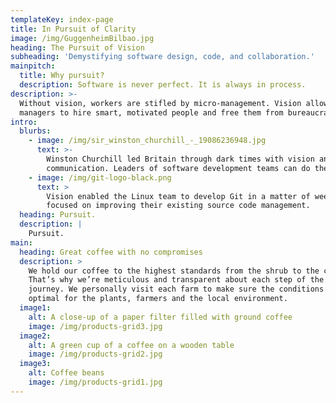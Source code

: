 ```yaml
---
templateKey: index-page
title: In Pursuit of Clarity
image: /img/GuggenheimBilbao.jpg
heading: The Pursuit of Vision
subheading: 'Demystifying software design, code, and collaboration.'
mainpitch:
  title: Why pursuit?
  description: Software is never perfect. It is always in process.
description: >-
  Without vision, workers are stifled by micro-management. Vision allows
  managers to hire smart, motivated people and free them from bureaucracy.
intro:
  blurbs:
    - image: /img/sir_winston_churchill_-_19086236948.jpg
      text: >-
        Winston Churchill led Britain through dark times with vision and clear
        communication. Leaders of software development teams can do the same.
    - image: /img/git-logo-black.png
      text: >
        Vision enabled the Linux team to develop Git in a matter of weeks. They
        focused on improving their existing source code management.
  heading: Pursuit.
  description: |
    Pursuit.
main:
  heading: Great coffee with no compromises
  description: >
    We hold our coffee to the highest standards from the shrub to the cup.
    That’s why we’re meticulous and transparent about each step of the coffee’s
    journey. We personally visit each farm to make sure the conditions are
    optimal for the plants, farmers and the local environment.
  image1:
    alt: A close-up of a paper filter filled with ground coffee
    image: /img/products-grid3.jpg
  image2:
    alt: A green cup of a coffee on a wooden table
    image: /img/products-grid2.jpg
  image3:
    alt: Coffee beans
    image: /img/products-grid1.jpg
---
```


